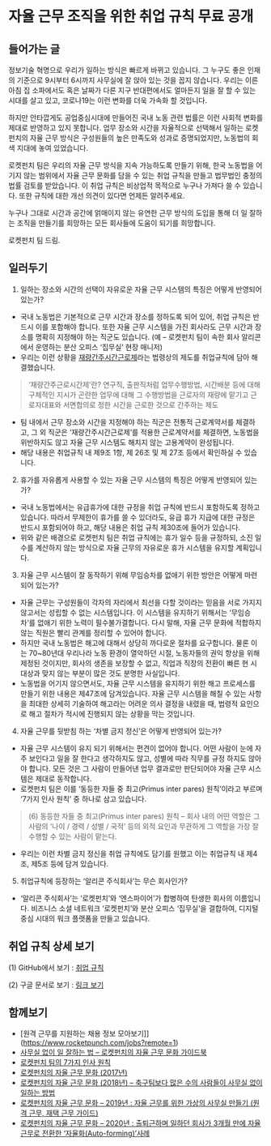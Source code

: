 # 자율 근무 조직을 위한 취업 규칙 무료 공개

## 들어가는 글

정보기술 혁명으로 우리가 일하는 방식은 빠르게 바뀌고 있습니다. 그 누구도 좋은 인재의 기준으로 9시부터 6시까지 사무실에 잘 앉아 있는 것을 꼽지 않습니다. 우리는 이른 아침 집 소파에서도 혹은 날짜가 다른 지구 반대편에서도 얼마든지 일을 잘 할 수 있는 시대를 살고 있고, 코로나19는 이런 변화를 더욱 가속화 할 것입니다.

하지만 안타깝게도 공업중심시대에 만들어진 국내 노동 관련 법률은 이런 사회적 변화를 제대로 반영하고 있지 못합니다. 업무 장소와 시간을 자율적으로 선택해서 일하는 로켓펀치의 자율 근무 방식은 구성원들의 높은 만족도와 성과로 증명되었지만, 노동법의 회색 지대에 놓여 있었습니다.

로켓펀치 팀은 우리의 자율 근무 방식을 지속 가능하도록 만들기 위해, 한국 노동법을 어기지 않는 범위에서 자율 근무 문화를 담을 수 있는 취업 규칙을 만들고 법무법인 충정의 법률 검토를 받았습니다. 이 취업 규칙은 비상업적 목적으로 누구나 가져다 쓸 수 있습니다. 또한 규칙에 대한 개선 의견이 있다면 언제든 알려주세요.

누구나 그대로 시간과 공간에 얽매이지 않는 유연한 근무 방식의 도입을 통해 더 일 잘하는 조직을 만들기를 희망하는 모든 회사들에 도움이 되기를 희망합니다.

로켓펀치 팀 드림.

## 일러두기

1. 일하는 장소와 시간의 선택이 자유로운 자율 근무 시스템의 특징은 어떻게 반영되어 있는가?

* 국내 노동법은 기본적으로 근무 시간과 장소를 정하도록 되어 있어, 취업 규칙은 반드시 이를 포함해야 합니다. 또한 자율 근무 시스템을 가진 회사라도 근무 시간과 장소를 명확히 지정해야 하는 직군도 있습니다. (예 – 로켓펀치 팀이 속한 회사 알리콘에서 운영하는 분산 오피스 ‘집무실’ 현장 매니저)
* 우리는 이런 상황을 [재량간주시간근로제](http://www.moel.go.kr/local/seoulseobu/info/dataroom/view.do?bbs_seq=67584)라는 법령상의 제도를 취업규칙에 담아 해결했습니다.
> ‘재량간주근로시간제’란? 연구직, 출판직처럼 업무수행방법, 시간배분 등에 대해 구체적인 지시가 곤란한 업무에 대해 그 수행방법을 근로자의 재량에 맡기고 근로자대표와 서면합의로 정한 시간을 근로한 것으로 간주하는 제도
* 팀 내에서 근무 장소와 시간을 지정해야 하는 직군은 전통적 근로계약서를 체결하고, 그 외 직군은 ‘재량간주시간근로제’를 적용한 근로계약서를 체결하면, 노동법을 위반하지도 않고 자율 근무 시스템도 해치지 않는 고용계약이 완성됩니다.
* 해당 내용은 취업규칙 내 제9조 1항, 제 26조 및 제 27조 등에서 확인하실 수 있습니다.

2. 휴가를 자유롭게 사용할 수 있는 자율 근무 시스템의 특징은 어떻게 반영되어 있는가?

* 국내 노동법에서는 유급휴가에 대한 규정을 취업 규칙에 반드시 포함하도록 정하고 있습니다. 따라서 무제한이 휴가를 쓸 수 있더라도, 유급 휴가 지급에 대한 규정은 반드시 포함되어야 하고, 해당 내용은 취업 규칙 제30조에 들어가 있습니다.
* 위와 같은 배경으로 로켓펀치 팀은 취업 규칙에는 휴가 일수 등을 규정하되, 소진 일수를 계산하지 않는 방식으로 자율 근무의 자유로운 휴가 시스템을 유지할 계획입니다.

3. 자율 근무 시스템이 잘 동작하기 위해 무임승차를 없애기 위한 방안은 어떻게 마련되어 있는가?

* 자율 근무는 구성원들이 각자의 자리에서 최선을 다할 것이라는 믿음을 서로 가지지 않고서는 성립할 수 없는 시스템입니다. 이 시스템을 유지하기 위해서는 ‘무임승차’를 없애기 위한 노력이 필수불가결합니다. 다시 말해, 자율 근무 문화에 적합하지 않는 직원은 빨리 관계를 정리할 수 있어야 합니다.
* 하지만 국내 노동법은 해고에 대해서 상당히 까다로운 절차를 요구합니다. 물론 이는 70~80년대 우리나라 노동 환경이 열악하던 시절, 노동자들의 권익 향상을 위해 제정된 것이지만, 회사의 생존을 보장할 수 없고, 직업과 직장의 전환이 빠른 현 시대상과 맞지 않는 부분이 많은 것도 분명한 사실입니다.
* 노동법을 어기지 않으면서도, 자율 근무 시스템을 유지하기 위한 해고 프로세스를 만들기 위한 내용은 제47조에 담겨있습니다. 자율 근무 시스템을 해칠 수 있는 사항을 최대한 상세히 기술하여 해고라는 어려운 의사 결정을 내렸을 때, 법령적 요인으로 해고 절차가 적시에 진행되지 않는 상황을 막는 것입니다.

4. 자율 근무를 뒷받침 하는 ‘차별 금지 정신’은 어떻게 반영되어 있는가?

* 자율 근무 시스템이 유지 되기 위해서는 편견이 없어야 합니다. 어떤 사람이 눈에 자주 보인다고 일을 잘 한다고 생각하지도 않고, 성별에 따라 직무를 규정 하지도 않아야 합니다. 모든 것은 그 사람이 만들어낸 업무 결과로만 판단되어야 자율 근무 시스템은 제대로 동작합니다.
* 로켓펀치 팀은 이를 ‘동등한 자들 중 최고(Primus inter pares) 원칙’이라고 부르며 ‘7가지 인사 원칙’ 중 하나로 삼고 있습니다.
> (6) 동등한 자들 중 최고(Primus inter pares) 원칙 – 회사 내의 어떤 역할은 그 사람의 ‘나이 / 경력 / 성별 / 국적’ 등의 외적 요인과 무관하게 그 역할을 가장 잘 수행할 수 있는 사람이 맡는다.
* 우리는 이런 차별 금지 정신을 취업 규칙에도 담기를 원했고 이는 취업규칙 내 제4조, 제5조 등에 담겨 있습니다.

5. 취업규칙에 등장하는 ‘알리콘 주식회사’는 무슨 회사인가?

* ‘알리콘 주식회사’는 ‘로켓펀치’와 ‘엔스파이어’가 합병하여 탄생한 회사의 이름입니다. 비즈니스 소셜 네트워크 ‘로켓펀치’와 분산 오피스 ‘집무실’을 결합하여, 디지털 중심 시대의 워크 플랫폼을 만들고 있습니다.

## 취업 규칙 상세 보기

(1) GitHub에서 보기 : [취업 규칙](RULES_OF_EMPLOYMENTS.md)

(2) 구글 문서로 보기 : [링크 보기](https://docs.google.com/document/d/1juOdnZ3C9Ak9eH6aFXXU-N3D1XBl4M2DHAB8V1ChaG0/edit#)

## 함께보기
* [원격 근무를 지원하는 채용 정보 모아보기]](https://www.rocketpunch.com/jobs?remote=1)
* [사무실 없이 일 잘하는 법 – 로켓펀치의 자율 근무 문화 가이드북](https://www.notion.so/rocketpunch/56ae1abe55af46548dec2c71617b4310)
* [로켓펀치 팀의 7가지 인사 원칙](https://blog.rocketpunch.com/2021/02/17/rocketpunchs-7-golden-principles-of-hr/)
* [로켓펀치의 자율 근무 문화 (2017년)](https://blog.rocketpunch.com/2017/06/20/autonomy-culture-of-rocketpunch/)
* [로켓펀치의 자율 근무 문화 (2018년) – 축구팀보다 많은 수의 사람들이 사무실 없이 일하는 방법](https://blog.rocketpunch.com/2018/12/31/autonomy-culture-of-rocketpunch-2018/)
* [로켓펀치의 자율 근무 문화 – 2019년 : 자율 근무를 위한 가상의 사무실 만들기 (원격 근무, 재택 근무 가이드)](https://blog.rocketpunch.com/2020/01/17/autonomy-culture-of-rocketpunch-2019/)
* [로켓펀치의 자율 근무 문화 – 2020년 : 출퇴근하며 일하던 회사가 3개월 만에 자율 근무로 전환한 ‘자율화(Auto-forming)’사례](https://blog.rocketpunch.com/2021/02/20/autonomy-culture-of-rocketpunch-2020/)
